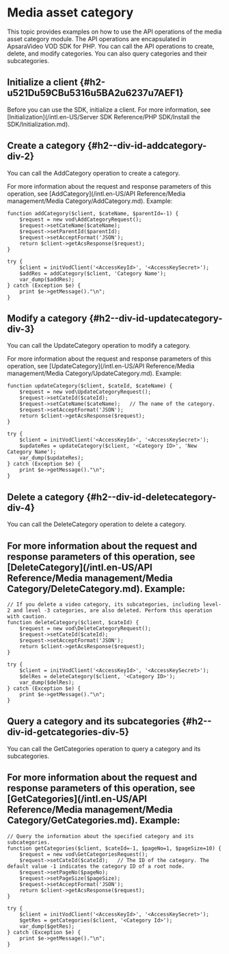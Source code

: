 Media asset category 
=========================================

This topic provides examples on how to use the API operations of the media asset category module. The API operations are encapsulated in ApsaraVideo VOD SDK for PHP. You can call the API operations to create, delete, and modify categories. You can also query categories and their subcategories.

Initialize a client {#h2-u521Du59CBu5316u5BA2u6237u7AEF1}
---------------------------------------------------------

Before you can use the SDK, initialize a client. For more information, see [Initialization](/intl.en-US/Server SDK Reference/PHP SDK/Install the SDK/Initialization.md).

Create a category {#h2--div-id-addcategory-div-2}
-------------------------------------------------

You can call the AddCategory operation to create a category.


For more information about the request and response parameters of this operation, see [AddCategory](/intl.en-US/API Reference/Media management/Media Category/AddCategory.md). Example:

    function addCategory($client, $cateName, $parentId=-1) {
        $request = new vod\AddCategoryRequest();
        $request->setCateName($cateName); 
        $request->setParentId($parentId);
        $request->setAcceptFormat('JSON');
        return $client->getAcsResponse($request);
    }
    
    try {
        $client = initVodClient('<AccessKeyId>', '<AccessKeySecret>');
        $addRes = addCategory($client, 'Category Name');
        var_dump($addRes);
    } catch (Exception $e) {
        print $e->getMessage()."\n";
    }



Modify a category {#h2--div-id-updatecategory-div-3}
----------------------------------------------------

You can call the UpdateCategory operation to modify a category.


For more information about the request and response parameters of this operation, see [UpdateCategory](/intl.en-US/API Reference/Media management/Media Category/UpdateCategory.md). Example:

    function updateCategory($client, $cateId, $cateName) {
        $request = new vod\UpdateCategoryRequest();
        $request->setCateId($cateId);
        $request->setCateName($cateName);   // The name of the category.
        $request->setAcceptFormat('JSON');
        return $client->getAcsResponse($request);
    }
    
    try {
        $client = initVodClient('<AccessKeyId>', '<AccessKeySecret>');
        $updateRes = updateCategory($client, '<Category ID>', 'New Category Name');
        var_dump($updateRes);
    } catch (Exception $e) {
        print $e->getMessage()."\n";
    }



Delete a category {#h2--div-id-deletecategory-div-4}
----------------------------------------------------

You can call the DeleteCategory operation to delete a category.

For more information about the request and response parameters of this operation, see [DeleteCategory](/intl.en-US/API Reference/Media management/Media Category/DeleteCategory.md). Example: 
----------------------------------------------------------------------------------------------------------------------------------------------------------------------------------------------------------------------------------------------------------------------------------------------------------------

    // If you delete a video category, its subcategories, including level-2 and level -3 categories, are also deleted. Perform this operation with caution.
    function deleteCategory($client, $cateId) {
        $request = new vod\DeleteCategoryRequest();
        $request->setCateId($cateId);
        $request->setAcceptFormat('JSON');
        return $client->getAcsResponse($request);
    }
    
    try {
        $client = initVodClient('<AccessKeyId>', '<AccessKeySecret>');
        $delRes = deleteCategory($client, '<Category ID>');
        var_dump($delRes);
    } catch (Exception $e) {
        print $e->getMessage()."\n";
    }



Query a category and its subcategories {#h2--div-id-getcategories-div-5}
------------------------------------------------------------------------

You can call the GetCategories operation to query a category and its subcategories.

For more information about the request and response parameters of this operation, see [GetCategories](/intl.en-US/API Reference/Media management/Media Category/GetCategories.md). Example: 
----------------------------------------------------------------------------------------------------------------------------------------------------------------------------------------------------------------------------------------------------------------------------------------------------------------------------------

    // Query the information about the specified category and its subcategories.
    function getCategories($client, $cateId=-1, $pageNo=1, $pageSize=10) {
        $request = new vod\GetCategoriesRequest();
        $request->setCateId($cateId);   // The ID of the category. The default value -1 indicates the category ID of a root node.
        $request->setPageNo($pageNo);
        $request->setPageSize($pageSize);
        $request->setAcceptFormat('JSON');
        return $client->getAcsResponse($request);
    }
    
    try {
        $client = initVodClient('<AccessKeyId>', '<AccessKeySecret>');
        $getRes = getCategories($client, '<Category Id>');
        var_dump($getRes);
    } catch (Exception $e) {
        print $e->getMessage()."\n";
    }


